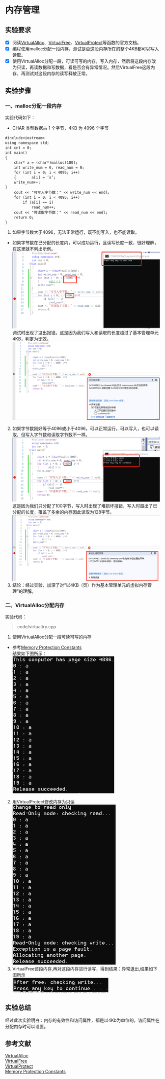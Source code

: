 # 内存管理

## 实验要求
- [x] 阅读[VirtualAlloc](https://docs.microsoft.com/zh-cn/windows/win32/api/memoryapi/nf-memoryapi-virtualalloc)、[VirtualFree](https://docs.microsoft.com/en-us/windows/win32/api/memoryapi/nf-memoryapi-virtualfree)、[VirtualProtect](https://docs.microsoft.com/en-us/windows/win32/api/memoryapi/nf-memoryapi-virtualprotect)等函数的官方文档。
- [x] 编程使用malloc分配一段内存，测试是否这段内存所在的整个4KB都可以写入读取。
- [x] 使用VirtualAlloc分配一段，可读可写的内存，写入内存，然后将这段内存改为只读，再读数据和写数据，看是否会有异常情况。然后VirtualFree这段内存，再测试对这段内存的读写释放正常。

## 实验步骤
### 一、malloc分配一段内存
实验代码如下：
* CHAR 类型数据占 1 个字节，4KB 为 4096 个字节
```
#include<iostream>
using namespace std;
int cnt = 0;
int main()
{
	char* a = (char*)malloc(100);
	int write_num = 0, read_num = 0;
	for (int i = 0; i < 4095; i++)
	{		a[i] = ‘a’;
	write_num++;
}
	cout << "可写入字节数：" << write_num << endl;
	for (int i = 0; i < 4095; i++)
		if (a[i] == i)
			read_num++;
	cout << "可读取字节数：" << read_num << endl;
	return 0;
}
```
1. 如果字节数大于4096，无法正常运行，既不能写入，也不能读取。
* 如果字节数在已分配的长度内，可以成功运行，且读写长度一致，很好理解，在这里就不列出示例。
![](images/wrong-4.png)
调试时出现了溢出报错。这是因为我们写入和读取的长度超过了基本管理单元4KB，判定为无效。
![](images/wrong-1.png)
2. 如果字节数刚好等于4096或小于4096，可以正常运行，可以写入，也可以读取，但写入字节数和读取字节数不一样。
![](images/wrong-2.png)
这是因为我们只分配了100字节，写入时出现了堆损坏报错，写入时超出了已分配的长度，覆盖了多余的内存因此读取为128字节。
![](images/wrong-3.png)
3. 结论：经过实验，加深了对“以4KB（页）作为基本管理单元的虚拟内存管理”的理解。
### 二、VirtualAlloc分配内存
实验代码：  
>code/virtualtry.cpp
1. 使用VirtualAlloc分配一段可读可写的内存
* 参考[Memory Protection Constants](https://docs.microsoft.com/zh-cn/windows/win32/memory/memory-protection-constants)  
结果如下图所示：  
![](images/virtualalloc.png)
2. 用VirtualProtect修改内存为只读  
![](images/readonly.png)
3. VirtualFree该段内存,再对这段内存进行读写，得到结果：异常退出,结果如下图所示  
![](images/virtualfree.png)  
## 实验总结
经过此次实验明白：内存的有效性和访问属性，都是以4Kb为单位的，访问属性在分配内存时可以设置。
## 参考文献
[VirtualAlloc](https://docs.microsoft.com/zh-cn/windows/win32/api/memoryapi/nf-memoryapi-virtualalloc)  
[VirtualFree](https://docs.microsoft.com/en-us/windows/win32/api/memoryapi/nf-memoryapi-virtualfree)  
[VirtualProtect](https://docs.microsoft.com/en-us/windows/win32/api/memoryapi/nf-memoryapi-virtualprotect)  
[Memory Protection Constants](https://docs.microsoft.com/zh-cn/windows/win32/memory/memory-protection-constants)